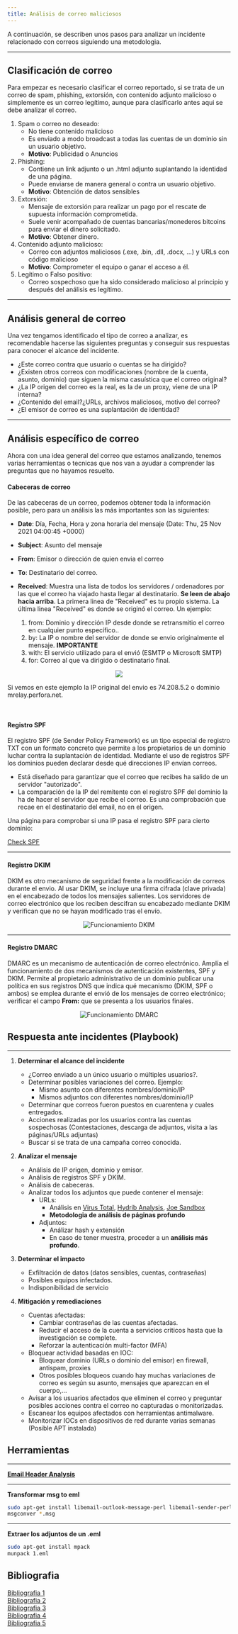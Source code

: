 ```yaml
---
title: Análisis de correo maliciosos
---
```


A continuación, se describen unos pasos para analizar un incidente relacionado con correos siguiendo una metodologia.

<hr>

## Clasificación de correo

Para empezar es necesario clasificar el correo reportado, si se trata de un correo de spam, phishing, extorsión, con contenido adjunto malicioso o simplemente es un correo legítimo, aunque para clasificarlo antes aqui se debe analizar el correo.

1. Spam o correo no deseado:
	- No tiene contenido malicioso
	- Es enviado a modo broadcast a todas las cuentas de un dominio sin un usuario objetivo.
	- **Motivo**: Publicidad o Anuncios
2. Phishing:
	- Contiene un link adjunto o un .html adjunto suplantando la identidad de una página.
	- Puede enviarse de manera general o contra un usuario objetivo.
	- **Motivo**: Obtención de datos sensibles
3. Extorsión:
	- Mensaje de extorsión para realizar un pago por el rescate de supuesta información comprometida.
	- Suele venir acompañado de cuentas bancarias/monederos bitcoins para enviar el dinero solicitado.
	- **Motivo**: Obtener dinero.
4. Contenido adjunto malicioso:
	- Correo con adjuntos maliciosos (.exe, .bin, .dll, .docx, ...) y URLs con código malicioso 
	- **Motivo**: Comprometer el equipo o ganar el acceso a él.
5. Legítimo o Falso positivo:
	- Correo sospechoso que ha sido considerado malicioso al principio y después del análisis es legítimo.

<hr>

## Análisis general de correo

Una vez tengamos identificado el tipo de correo a analizar, es recomendable hacerse las siguientes preguntas y conseguir sus respuestas para conocer el alcance del incidente.

- ¿Este correo contra que usuario o cuentas se ha dirigido? 
- ¿Existen otros correos con modificaciones (nombre de la cuenta, asunto, dominio) que siguen la misma casuística que el correo original?
- ¿La IP origen del correo es la real, es la de un proxy, viene de una IP interna?
- ¿Contenido del email?¿URLs, archivos maliciosos, motivo del correo?
- ¿El emisor de correo es una suplantación de identidad?

<hr>

## Análisis específico de correo

Ahora con una idea general del correo que estamos analizando, tenemos varias herramientas o tecnicas que nos van a ayudar a comprender las preguntas que no hayamos resuelto.

#### Cabeceras de correo

De las cabeceras de un correo, podemos obtener toda la información posible, pero para un análisis las más importantes son las siguientes:

- **Date**: Día, Fecha, Hora y zona horaria del mensaje (Date: Thu, 25 Nov 2021 04:00:45 +0000)
- **Subject**: Asunto del mensaje
- **From**: Emisor o dirección de quien envia el correo 
- **To**: Destinatario del correo.
- **Received**: Muestra una lista de todos los servidores / ordenadores por las que el correo ha viajado hasta llegar al destinatario. **Se leen de abajo hacia arriba**. La primera linea de "Received" es tu propio sistema. La última linea "Received" es donde se originó el correo. Un ejemplo:

	1. from: Dominio y dirección IP desde donde se retransmitio el correo en cualquier punto específico..
	2. by: La IP o nombre del servidor de donde se envio originalmente el mensaje. **IMPORTANTE**
	3. with: El servicio utilizado para el envió (ESMTP o Microsoft SMTP)
	4. for: Correo al que va dirigido o destinatario final.

<div class="card mb-3">
    <center>
            <img class="card-img" src="/theme/img/imagenesDocumentation/received.png"/>
    </center>
</div>

Si vemos en este ejemplo la IP original del envio es 74.208.5.2 o dominio mrelay.perfora.net.

<br>

#### Registro SPF

El registro SPF (de Sender Policy Framework) es un tipo especial de registro TXT con un formato concreto que permite a los propietarios de un dominio luchar contra la suplantación de identidad. Mediante el uso de registros SPF los dominios pueden declarar desde qué direcciones IP envían correos. 

- Está diseñado para garantizar que el correo que recibes ha salido de un servidor "autorizado".
- La comparación de la IP del remitente con el registro SPF del dominio la ha de hacer el servidor que recibe el correo. Es una comprobación que recae en el destinatario del email, no en el origen.

Una página para comprobar si una IP pasa el registro SPF para cierto dominio:

[Check SPF](https://www.spf-record.de/spf-lookup)

<hr>

#### Registro DKIM

DKIM es otro mecanismo de seguridad frente a la modificación de correos durante el envio. Al usar DKIM, se incluye una firma cifrada (clave privada) en el encabezado de todos los mensajes salientes. Los servidores de correo electrónico que los reciben descifran su encabezado mediante DKIM y verifican que no se hayan modificado tras el envío.

<div class="card mb-3">
    <center>
            <img class="card-img" src="/theme/img/imagenesDocumentation/dkim.png" title="Funcionamiento DKIM"/>
    </center>
</div>

<hr>

#### Registro DMARC

DMARC es un mecanismo de autenticación de correo electrónico. Amplía el funcionamiento de dos mecanismos de autenticación existentes, SPF y DKIM. Permite al propietario administrativo de un dominio publicar una política en sus registros DNS que indica qué mecanismo (DKIM, SPF o ambos) se emplea durante el envió de los mensajes de correo electrónico; verificar el campo **From:** que se presenta a los usuarios finales.

<div class="card mb-3">
    <center>
            <img class="card-img" src="/theme/img/imagenesDocumentation/dmarc.png" title="Funcionamiento DMARC"/>
    </center>
</div>


## Respuesta ante incidentes (Playbook)

<hr>

1. **Determinar el alcance del incidente**
	- ¿Correo enviado a un único usuario o múltiples usuarios?.
	- Determinar posibles variaciones del correo. Ejemplo:
		- Mismo asunto con diferentes nombres/dominio/IP
		- Mismos adjuntos con diferentes nombres/dominio/IP
	- Determinar que correos fueron puestos en cuarentena y cuales entregados.
	- Acciones realizadas por los usuarios contra las cuentas sospechosas (Contestaciones, descarga de adjuntos, visita a las páginas/URLs adjuntas)
	- Buscar si se trata de una campaña correo conocida.

2. **Analizar el mensaje**
	- Análisis de IP origen, dominio y emisor. 
	- Análisis de registros SPF y DKIM.
	- Análisis de cabeceras.
	- Analizar todos los adjuntos que puede contener el mensaje:
		- URLs:
			- Análisis en [Virus Total](https://www.virustotal.com/gui/home/upload), [Hydrib Analysis](https://www.hybrid-analysis.com/), [Joe Sandbox](https://www.joesandbox.com/)
			- **Metodologia de análisis de páginas profundo**
		- Adjuntos:
			- Análizar hash y extensión
			- En caso de tener muestra, proceder a un **análisis más profundo**.			

3. **Determinar el impacto**
	- Exfiltración de datos (datos sensibles, cuentas, contraseñas)
	- Posibles equipos infectados.
	- Indisponibilidad de servicio


4. **Mitigación y remediaciones**
	- Cuentas afectadas:
		- Cambiar contraseñas de las cuentas afectadas.
		- Reducir el acceso de la cuenta a servicios criticos hasta que la investigación se complete.
		- Reforzar la autenticación multi-factor (MFA)
	- Bloquear actividad basadas en IOC:
		- Bloquear dominio (URLs o dominio del emisor) en firewall, antispam, proxies
		- Otros posibles bloqueos cuando hay muchas variaciones de correo es según su asunto, mensajes que aparezcan en el cuerpo,...
	- Avisar a los usuarios afectados que eliminen el correo y preguntar posibles acciones contra el correo no capturadas o monitorizadas.
	- Escanear los equipos afectados con herramientas antimalware.
	- Monitorizar IOCs en dispositivos de red durante varias semanas (Posible APT instalada)

## Herramientas

<hr>

[**Email Header Analysis**](https://www.iptrackeronline.com/email-header-analysis.php)

<hr>

**Transformar msg to eml**

```bash
sudo apt-get install libemail-outlook-message-perl libemail-sender-perl
msgconver *.msg
```

<hr>

**Extraer los adjuntos de un .eml**

```bash
sudo apt-get install mpack
munpack 1.eml
```

## Bibliografia

[Bibliografia 1](https://github.com/counteractive/incident-response-plan-template/blob/master/playbooks/playbook-phishing.md) <br>
[Bibliografia 2](https://toolbox.googleapps.com/apps/messageheader/) <br>
[Bibliografia 3](https://www.iana.org/assignments/message-headers/message-headers.xhtml) <br>
[Bibliografia 4](https://raiolanetworks.es/blog/registro-spf/#que_es_un_registro_spf) <br>
[Bibliografia 5](https://dvirus.training/2019/12/11/analisis-de-correos-maliciosos/#Preparacion) <br>